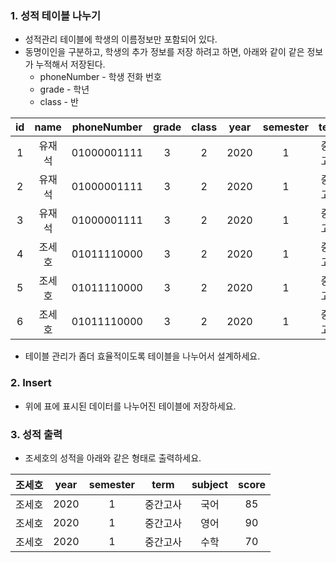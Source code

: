 ### 1. 성적 테이블 나누기

* 성적관리 테이블에 학생의 이름정보만 포함되어 있다. 
* 동명이인을 구분하고, 학생의 추가 정보를 저장 하려고 하면, 아래와 같이 같은 정보가 누적해서 저장된다. 
    * phoneNumber - 학생 전화 번호 
    * grade - 학년
    * class - 반 

| id | name | phoneNumber | grade | class | year | semester | term | subject | score |
|:---:|:---:|:---:|:---:|:---:|:---:|:---:|:---:|:---:|:---:|
|1| 유재석 | 01000001111 | 3 | 2| 2020 | 1 | 중간고사 | 국어 | 80 |
|2| 유재석 | 01000001111 | 3 | 2 | 2020 | 1 | 중간고사 | 영어 | 95 |
|3| 유재석 | 01000001111 | 3 | 2 | 2020 | 1 | 중간고사 | 수학 | 90 |
|4| 조세호 | 01011110000 | 3 | 2 | 2020 | 1 | 중간고사 | 국어 | 85 |
|5| 조세호 | 01011110000 | 3 | 2 | 2020 | 1 | 중간고사 | 영어 | 90 |
|6| 조세호 | 01011110000 | 3 | 2 | 2020 | 1 | 중간고사 | 수학 | 70 |

* 테이블 관리가 좀더 효율적이도록 테이블을 나누어서 설계하세요. 


### 2. Insert 

* 위에 표에 표시된 데이터를 나누어진 테이블에 저장하세요. 


### 3. 성적 출력

* 조세호의 성적을 아래와 같은 형태로 출력하세요.

| 조세호 |  year | semester | term | subject | score |
|:---:|:---:|:---:|:---:|:---:|:---:|
| 조세호 | 2020 | 1 | 중간고사 | 국어 | 85 |
| 조세호 | 2020 | 1 | 중간고사 | 영어 | 90 |
| 조세호 | 2020 | 1 | 중간고사 | 수학 | 70 |
